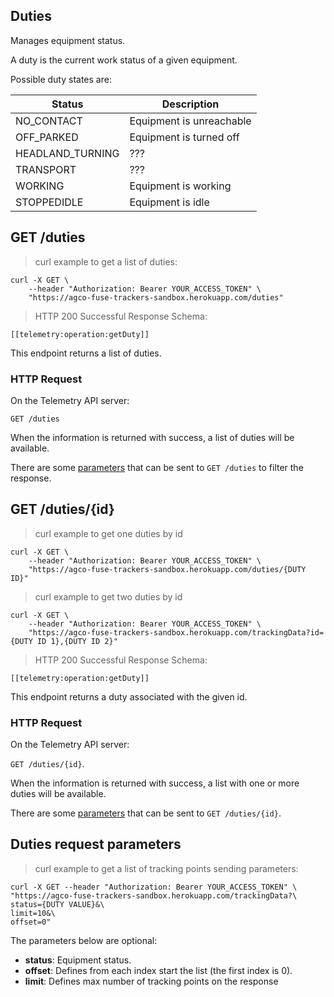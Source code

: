 ## Duties

Manages equipment status.

A duty is the current work status of a given equipment.

Possible duty states are:

| Status           | Description              |
| ---------------- | ------------------------ |
| NO_CONTACT       | Equipment is unreachable |
| OFF_PARKED       | Equipment is turned off  |
| HEADLAND_TURNING | ???                      |
| TRANSPORT        | ???                      |
| WORKING          | Equipment is working     |
| STOPPEDIDLE      | Equipment is idle        |

## GET /duties

<blockquote class='lang-specific curl'><p>curl example to get a list of duties:</p></blockquote>

```curl
curl -X GET \
    --header "Authorization: Bearer YOUR_ACCESS_TOKEN" \
    "https://agco-fuse-trackers-sandbox.herokuapp.com/duties"
```

<blockquote class='lang-specific schema'><p>HTTP 200 Successful Response Schema:</p></blockquote>

```schema
[[telemetry:operation:getDuty]]
```

This endpoint returns a list of duties.

### HTTP Request

On the Telemetry API server:

`GET /duties`

When the information is returned with success, a list of duties will be available.

There are some [parameters](#duties-request-parameters) that can be sent to `GET /duties` to filter the response.

## GET /duties/{id}

<blockquote class='lang-specific curl'><p>curl example to get one duties by id</p></blockquote>

```curl
curl -X GET \
    --header "Authorization: Bearer YOUR_ACCESS_TOKEN" \
    "https://agco-fuse-trackers-sandbox.herokuapp.com/duties/{DUTY ID}"
```

<blockquote class='lang-specific curl'><p>curl example to get two duties by id</p></blockquote>

```curl
curl -X GET \
    --header "Authorization: Bearer YOUR_ACCESS_TOKEN" \
    "https://agco-fuse-trackers-sandbox.herokuapp.com/trackingData?id={DUTY ID 1},{DUTY ID 2}"
```

<blockquote class='lang-specific schema'><p>HTTP 200 Successful Response Schema:</p></blockquote>

```schema
[[telemetry:operation:getDuty]]
```

This endpoint returns a duty associated with the given id.

### HTTP Request

On the Telemetry API server:

`GET /duties/{id}`.

When the information is returned with success, a list with one or more duties will be available.

There are some [parameters](#duties-request-parameters) that can be sent to `GET /duties/{id}`.

## Duties request parameters

<blockquote class='lang-specific curl'><p>curl example to get a list of tracking points sending parameters:</p></blockquote>

```curl
curl -X GET --header "Authorization: Bearer YOUR_ACCESS_TOKEN" \
"https://agco-fuse-trackers-sandbox.herokuapp.com/trackingData?\
status={DUTY VALUE}&\
limit=10&\
offset=0"
```

The parameters below are optional:

- **status**: Equipment status.
- **offset**: Defines from each index start the list (the first index is 0).
- **limit**: Defines max number of tracking points on the response
